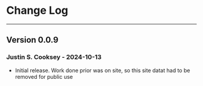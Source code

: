 # Change Log

---

## Version 0.0.9

### Justin S. Cooksey - 2024-10-13

- Initial release.  Work done prior was on site, so this site datat had to be removed for public use
